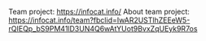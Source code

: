 Team project: https://infocat.info/
About team project: https://infocat.info/team?fbclid=IwAR2USTlhZEEeW5-rQIEQp_bS9PM41lD3UN4Q6wAtYUot9BvxZqUEyk9R7os